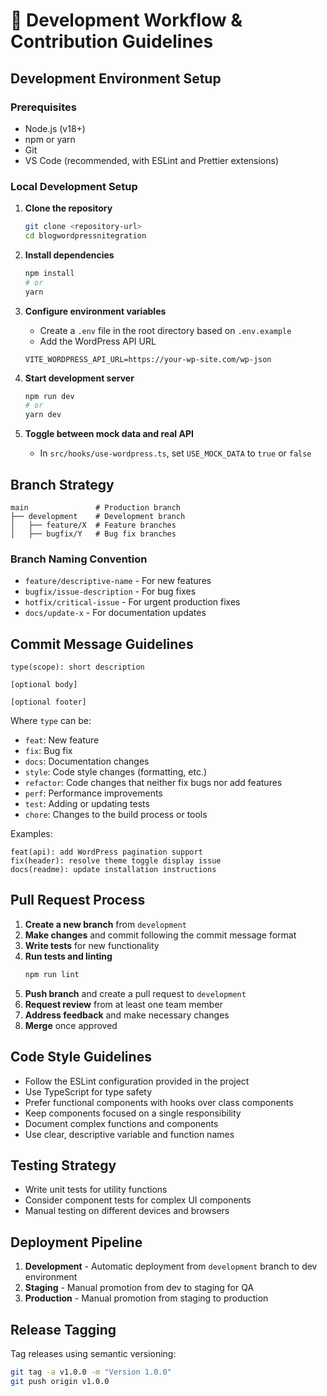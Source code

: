 # 📄 Development Workflow & Contribution Guidelines

## Development Environment Setup

### Prerequisites

* Node.js (v18+)
* npm or yarn
* Git
* VS Code (recommended, with ESLint and Prettier extensions)

### Local Development Setup

1. **Clone the repository**
   ```bash
   git clone <repository-url>
   cd blogwordpressnitegration
   ```

2. **Install dependencies**
   ```bash
   npm install
   # or
   yarn
   ```

3. **Configure environment variables**
   * Create a `.env` file in the root directory based on `.env.example`
   * Add the WordPress API URL
   ```
   VITE_WORDPRESS_API_URL=https://your-wp-site.com/wp-json
   ```

4. **Start development server**
   ```bash
   npm run dev
   # or
   yarn dev
   ```

5. **Toggle between mock data and real API**
   * In `src/hooks/use-wordpress.ts`, set `USE_MOCK_DATA` to `true` or `false`

## Branch Strategy

```
main               # Production branch
├── development    # Development branch
│   ├── feature/X  # Feature branches
│   ├── bugfix/Y   # Bug fix branches
```

### Branch Naming Convention

* `feature/descriptive-name` - For new features
* `bugfix/issue-description` - For bug fixes
* `hotfix/critical-issue` - For urgent production fixes
* `docs/update-x` - For documentation updates

## Commit Message Guidelines

```
type(scope): short description

[optional body]

[optional footer]
```

Where `type` can be:
* `feat`: New feature
* `fix`: Bug fix
* `docs`: Documentation changes
* `style`: Code style changes (formatting, etc.)
* `refactor`: Code changes that neither fix bugs nor add features
* `perf`: Performance improvements
* `test`: Adding or updating tests
* `chore`: Changes to the build process or tools

Examples:
```
feat(api): add WordPress pagination support
fix(header): resolve theme toggle display issue
docs(readme): update installation instructions
```

## Pull Request Process

1. **Create a new branch** from `development`
2. **Make changes** and commit following the commit message format
3. **Write tests** for new functionality
4. **Run tests and linting**
   ```bash
   npm run lint
   ```
5. **Push branch** and create a pull request to `development`
6. **Request review** from at least one team member
7. **Address feedback** and make necessary changes
8. **Merge** once approved

## Code Style Guidelines

* Follow the ESLint configuration provided in the project
* Use TypeScript for type safety
* Prefer functional components with hooks over class components
* Keep components focused on a single responsibility
* Document complex functions and components
* Use clear, descriptive variable and function names

## Testing Strategy

* Write unit tests for utility functions
* Consider component tests for complex UI components
* Manual testing on different devices and browsers

## Deployment Pipeline

1. **Development** - Automatic deployment from `development` branch to dev environment
2. **Staging** - Manual promotion from dev to staging for QA
3. **Production** - Manual promotion from staging to production

## Release Tagging

Tag releases using semantic versioning:

```bash
git tag -a v1.0.0 -m "Version 1.0.0"
git push origin v1.0.0
```
